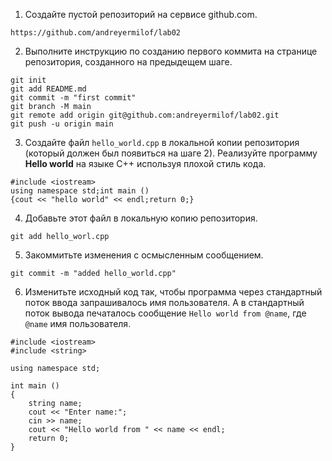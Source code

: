 1. Создайте пустой репозиторий на сервисе github.com.
```
https://github.com/andreyermilof/lab02
```
2. Выполните инструкцию по созданию первого коммита на странице репозитория, созданного на предыдещем шаге.
```
git init
git add README.md
git commit -m "first commit"
git branch -M main
git remote add origin git@github.com:andreyermilof/lab02.git
git push -u origin main
```
3. Создайте файл `hello_world.cpp` в локальной копии репозитория (который должен был появиться на шаге 2). Реализуйте программу **Hello world** на языке C++ используя плохой стиль кода. 
```
#include <iostream>
using namespace std;int main ()
{cout << "hello world" << endl;return 0;}
```
4. Добавьте этот файл в локальную копию репозитория.
```
git add hello_worl.cpp
```
5. Закоммитьте изменения с осмысленным сообщением.
```
git commit -m "added hello_world.cpp"
```
6. Изменитьте исходный код так, чтобы программа через стандартный поток ввода запрашивалось имя пользователя. А в стандартный поток вывода печаталось сообщение `Hello world from @name`, где `@name` имя пользователя.
```
#include <iostream>
#include <string>

using namespace std;

int main ()
{
    string name;
    cout << "Enter name:";
    cin >> name;
    cout << "Hello world from " << name << endl;
    return 0;
}
```
